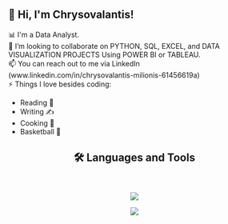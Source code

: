 <!-- Level 1: Simple bio and stats -->

<html>
<body>
<h2> 👋 Hi, I'm Chrysovalantis! </h2>
 📊 I'm a Data Analyst.<br>
 🤝 I’m looking to collaborate on PYTHON, SQL, EXCEL, and DATA VISUALIZATION PROJECTS Using POWER BI or TABLEAU.<br>
 📫 You can reach out to me via LinkedIn (www.linkedin.com/in/chrysovalantis-milionis-61456619a) <br> 
 ⚡ Things I love besides coding:
<ul style="list-style-type:disc;">
  <li>Reading 📖</li>
  <li>Writing ✍</li>
  <li>Cooking 🍳</li>
  <li> Basketball 🏀</li>
</ul>  

</body>
</html>

<h2 align="center">🛠 Languages and Tools </h2>
<br/>
<p align="center">
  <a href="https://skillicons.dev">
    <img src="https://skillicons.dev/icons?i=git,py,html,css,r,bootstrap,idea" />
  </a>
</p>
<p align="center">
  <a href="https://skillicons.dev">
    <img src="https://skillicons.dev/icons?i=github,postgres,mysql,vscode,java,visualstudio,cs" />
  </a>
</p>


